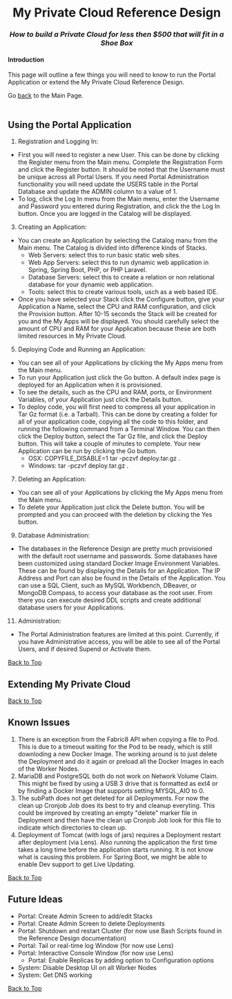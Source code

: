 <h1 align="center">My Private Cloud Reference Design</h1>
<h3 align="center"><i> How to build a Private Cloud for less then $500 that will fit in a Shoe Box</i></h3>

#### Introduction
This page will outline a few things you will need to know to run the Portal Application or extend the My Private Cloud Reference Design.

Go [back](https://github.com/markreha/myprivatecloud) to the Main Page.
<br/>
<br/>

## Using the Portal Application
1. Registration and Logging In:
  - First you will need to register a new User. This can be done by clicking the Register menu from the Main menu. Complete the Registration Form and click the Register button. It should be noted that the Username must be unique across all Portal Users. If you need Portal Administration functionality you will need update the USERS table in the Portal Database and update the ADMIN column to a value of 1.
  - To log, click the Log In menu from the Main menu, enter the Username and Password you entered during Registration, and click the the Log In button. Once you are logged in the Catalog will be displayed.
3. Creating an Application:
  - You can create an Application by selecting the Catalog manu from the Main menu. The Catalog is divided into difference kinds of Stacks.
    - Web Servers: select this to run basic static web sites.
    - Web App Servers: select this to run dynamic web application in Spring, Spring Boot, PHP, or PHP Laravel.
    - Database Servers: select this to create a relation or non relational database for your dynamic web application.
    - Tools: select this to create various tools, usch as a web based IDE.
  - Once you have selected your Stack click the Configure button, give your Application a Name, select the CPU and RAM configuration, and click the Provision button. After 10-15 seconds the Stack will be created for you and the My Apps will be displayed. You should carefully select the amount of CPU and RAM for your Application because these are both limited resources in My Private Cloud.
5. Deploying Code and Running an Application:
  - You can see all of your Applications by clicking the My Apps menu from the Main menu.
  - To run your Application just click the Go button. A default index page is deployed for an Application when it is provisioned.
  - To see the details, such as the CPU and RAM, ports, or Environment Variables, of your Application just click the Details button.
  - To deploy code, you will first need to compress all your application in Tar Gz format (i.e. a Tarball). This can be done by creating a folder for all of your application code, copying all the code to this folder, and running the following command from a Terminal Window. You can then click the Deploy button, select the Tar Gz file, and click the Deploy button. This will take a couple of minutes to complete. Your new Application can be run by clicking the Go button.  
    - OSX: COPYFILE_DISABLE=1 tar -pczvf deploy.tar.gz .
    - Windows: tar -pczvf deploy.tar.gz .
7. Deleting an Application:
  - You can see all of your Applications by clicking the My Apps menu from the Main menu.
  - To delete your Application just click the Delete button. You will be prompted and you can proceed with the deletion by clicking the Yes button.
9. Database Administration:
  - The databases in the Reference Design are pretty much provisioned with the default root username and passwords. Some databases have been customized using standard Docker Image Environment Variables. These can be found by displaying the Details for an Application. The IP Address and Port can also be found in the Details of the Application. You can use a SQL Client, such as MySQL Workbench, DBeaver, or MongoDB Compass, to access your database as the root user. From there you can execute desired DDL scripts and create additional database users for your Applications.
11. Administration:
  - The Portal Administration features are limited at this point. Currently, if you have Administrative access, you will be able to see all of the Portal Users, and if desired Supend or Activate them.

[Back to Top](#introduction)

## Extending My Private Cloud


[Back to Top](#introduction)

## Known Issues
1. There is an exception from the Fabric8 API when copying a file to Pod. This is due to a timeout waiting for the Pod to be ready, which is still downloding a new Docker Image. The working around is to just delete the Deployment and do it again or preload all the Docker Images in each of the Worker Nodes.
2. MariaDB and PostgreSQL both do not work on Network Volume Claim. This might be fixed by using a USB 3 drive that is formatted as ext4 or by finding a Docker Image that supports setting MYSQL_AIO to 0.
3. The subPath does not get deleted for all Deployments. For now the clean up Cronjob Job does its best to try and cleanup everyting. This could be improved by creating an empty "delete" marker file in Deployment and then have the clean up Cronjob Job look for this file to indicate which directories to clean up.
4. Deployment of Tomcat (with logs of jars) requires a Deployment restart after deployment (via Lens). Also running the application the first time takes a long time before the application starts running. It is not know what is causing this problem. For Spring Boot, we might be able to enable Dev support to get Live Updating.

[Back to Top](#introduction)

## Future Ideas
  - Portal: Create Admin Screen to add/edit Stacks
  - Portal: Create Admin Screen to delete Deployments
  - Portal: Shutdown and restart Cluster (for now use Bash Scripts found in the Reference Design documentation)
  - Portal: Tail or real-time log Window (for now use Lens)
  - Portal: Interactive Console Window (for now use Lens)
 	- Portal: Enable Replicas by adding option to Configuration options
  - System: Disable Desktop UI on all Worker Nodes
  - System: Get DNS working

[Back to Top](#introduction)

